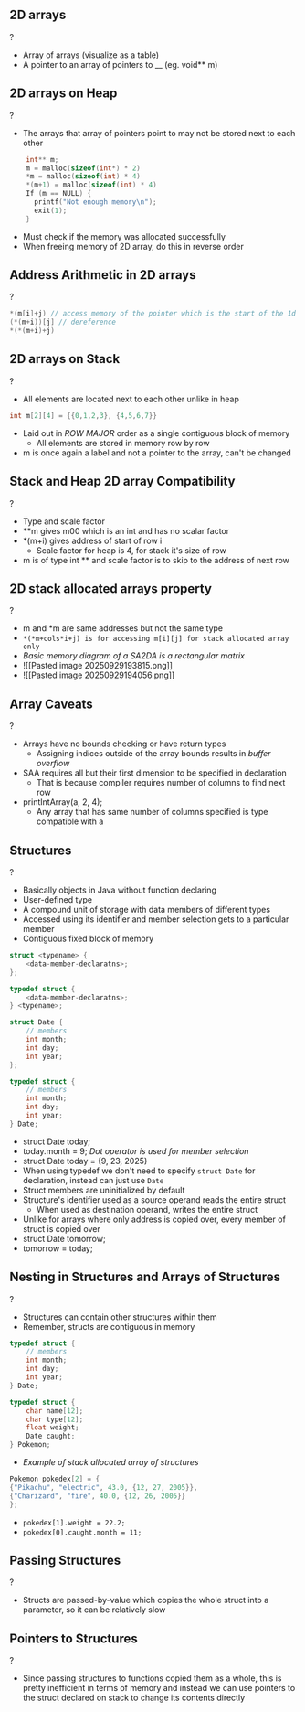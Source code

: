 ## 2D arrays
?
- Array of arrays (visualize as a table)
- A pointer to an array of pointers to __ (eg. void** m)
<!--SR:!2025-10-05,4,270-->

## 2D arrays on Heap
?
- The arrays that array of pointers point to may not be stored next to each other
```C
	int** m; 
	m = malloc(sizeof(int*) * 2) 
	*m = malloc(sizeof(int) * 4)
	*(m+1) = malloc(sizeof(int) * 4)
	If (m == NULL) { 
	  printf("Not enough memory\n");
	  exit(1);
	}
```
- Must check if the memory was allocated successfully
- When freeing memory of 2D array, do this in reverse order
<!--SR:!2025-10-05,4,270-->

## Address Arithmetic in 2D arrays
?
```C
*(m[i]+j) // access memory of the pointer which is the start of the 1d array and select the element using j byte offset
(*(m+i))[j] // dereference 
*(*(m+i)+j) 
```
<!--SR:!2025-10-05,4,270-->

## 2D arrays on Stack
?
- All elements are located next to each other unlike in heap
```C
int m[2][4] = {{0,1,2,3}, {4,5,6,7}}
```
- Laid out in *ROW MAJOR* order as a single contiguous block of memory
	- All elements are stored in memory row by row
- m is once again a label and not a pointer to the array, can't be changed
<!--SR:!2025-10-04,3,250-->

## Stack and Heap 2D array Compatibility
?
- Type and scale factor
- \*\*m gives m00 which is an int and has no scalar factor
- \*(m+i) gives address of start of row i
	- Scale factor for heap is 4, for stack it's size of row
- m is of type int ** and scale factor is to skip to the address of next row
<!--SR:!2025-10-04,3,250-->

## 2D stack allocated arrays property
?
- m and \*m are same addresses but not the same type
- `*(*m+cols*i+j) is for accessing m[i][j] for stack allocated array only`
- *Basic memory diagram of a SA2DA is a rectangular matrix*
- ![[Pasted image 20250929193815.png]]
- ![[Pasted image 20250929194056.png]]

## Array Caveats
?
- Arrays have no bounds checking or have return types
	- Assigning indices outside of the array bounds results in *buffer overflow*
- SAA requires all but their first dimension to be specified in declaration
	- That is because compiler requires number of columns to find next row
- printIntArray(a, 2, 4);
	- Any array that has same number of columns specified is type compatible with a

## Structures
?
- Basically objects in Java without function declaring
- User-defined type
- A compound unit of storage with data members of different types
- Accessed using its identifier and member selection gets to a particular member
- Contiguous fixed block of memory
```C
struct <typename> {
	<data-member-declaratns>;
};

typedef struct {
	<data-member-declaratns>;
} <typename>;

struct Date {
	// members
	int month;
	int day;
	int year;
};

typedef struct {
	// members
	int month;
	int day;
	int year;
} Date;
```
- struct Date today;
- today.month = 9; *Dot operator is used for member selection*
- struct Date today = {9, 23, 2025}
- When using typedef we don't need to specify `struct Date` for declaration, instead can just use `Date`
- Struct members are uninitialized by default
- Structure's identifier used as a source operand reads the entire struct
	- When used as destination operand, writes the entire struct
- Unlike for arrays where only address is copied over, every member of struct is copied over
- struct Date tomorrow;
- tomorrow = today;

## Nesting in Structures and Arrays of Structures
?
- Structures can contain other structures within them
- Remember, structs are contiguous in memory
```C
typedef struct {
	// members
	int month;
	int day;
	int year;
} Date;

typedef struct {
	char name[12];
	char type[12];
	float weight;
	Date caught;
} Pokemon;
```
-  *Example of stack allocated array of structures*
```C
Pokemon pokedex[2] = {
{"Pikachu", "electric", 43.0, {12, 27, 2005}},
{"Charizard", "fire", 40.0, {12, 26, 2005}}
};
```
- `pokedex[1].weight = 22.2;`
- `pokedex[0].caught.month = 11;`

## Passing Structures
?
- Structs are passed-by-value which copies the whole struct into a parameter, so it can be relatively slow

## Pointers to Structures
?
- Since passing structures to functions copied them as a whole, this is pretty inefficient in terms of memory and instead we can use pointers to the struct declared on stack to change its contents directly
